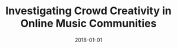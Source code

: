 ---
title: "Investigating Crowd Creativity in Online Music Communities"
collection: publications
category: manuscripts
permalink: /publication/2018-01-01-Investigating-Crowd-Creativity-in-Online-Music-Communities
date: 2018-01-01
venue: 'In Proc. ACM Hum. Comput. Interact.'
paperurl: 'https://doi.org/10.1145/3274296'
citation: ' Fabio Calefato,  Giuseppe Iaffaldano,  Filippo Lanubile,  Federico Maiorano, &quot;Investigating Crowd Creativity in Online Music Communities.&quot; <i>In Proc. ACM Hum. Comput. Interact.</i>, 2018.'
doi: https://doi.org/10.1145/3274296
---
